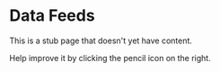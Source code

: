 # Data Feeds

This is a stub page that doesn't yet have content. 

Help improve it by clicking the pencil icon on the right.
